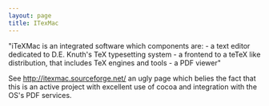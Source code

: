 ```yaml
---
layout: page
title: ITexMac
---
```


"iTeXMac is an integrated software which components are: - a text editor dedicated to D.E. Knuth's TeX typesetting system - a frontend to a teTeX like distribution, that includes TeX engines and tools - a PDF viewer"

See http://itexmac.sourceforge.net/ an ugly page which belies the fact that this is an active project with excellent use of cocoa and integration with the OS's PDF services.

